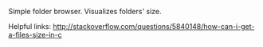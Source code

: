 Simple folder browser. Visualizes folders' size.

Helpful links:
http://stackoverflow.com/questions/5840148/how-can-i-get-a-files-size-in-c